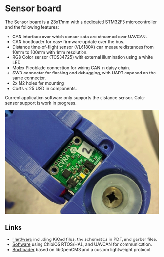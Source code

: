 # Sensor board

The Sensor board is a 23x17mm with a dedicated STM32F3 microcontroller and the following features:

- CAN interface over which sensor data are streamed over UAVCAN.
- CAN bootloader for easy firmware update over the bus.
- Distance time-of-flight sensor (VL6180X) can measure distances from 10mm to 100mm with 1mm resolution.
- RGB Color sensor (TCS34725) with external illumination using a white LED
- Molex Picoblade connection for wiring CAN in daisy chain.
- SWD connector for flashing and debugging, with UART exposed on the same connector.
- 2x M2 holes for mounting
- Costs < 25 USD in components.

Current application software only supports the distance sensor.
Color sensor support is work in progress.

![Sensor board equiped on the end of our robot's SCARA arm](./images/sensor-board.jpg)

## Links
- [Hardware](https://github.com/cvra/tof-sensor-board) including KiCad files, the schematics in PDF, and gerber files.
- [Software](https://github.com/cvra/robot-software/tree/master/sensor-firmware) using ChibiOS RTOS/HAL, and UAVCAN for communication.
- [Bootloader](https://github.com/cvra/can-bootloader) based on libOpenCM3 and a custom lightweight protocol.
